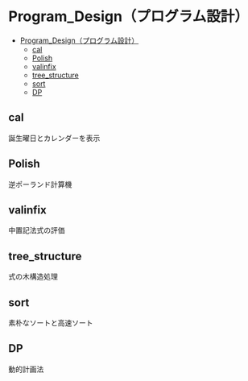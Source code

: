 # Program_Design（プログラム設計）
<!-- TOC -->

- [Program_Design（プログラム設計）](#program_designプログラム設計)
    - [cal](#cal)
    - [Polish](#polish)
    - [valinfix](#valinfix)
    - [tree_structure](#tree_structure)
    - [sort](#sort)
    - [DP](#dp)

<!-- /TOC -->
## cal

誕生曜日とカレンダーを表示

## Polish

逆ポーランド計算機

## valinfix

中置記法式の評価

## tree_structure

式の木構造処理

## sort

素朴なソートと高速ソート

## DP

動的計画法